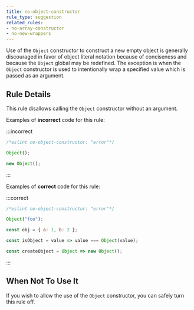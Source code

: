 ```yaml
---
title: no-object-constructor
rule_type: suggestion
related_rules:
- no-array-constructor
- no-new-wrappers
---
```


Use of the `Object` constructor to construct a new empty object is generally discouraged in favor of object literal notation because of conciseness and because the `Object` global may be redefined.
The exception is when the `Object` constructor is used to intentionally wrap a specified value which is passed as an argument.

## Rule Details

This rule disallows calling the `Object` constructor without an argument.

Examples of **incorrect** code for this rule:

:::incorrect

```js
/*eslint no-object-constructor: "error"*/

Object();

new Object();
```

:::

Examples of **correct** code for this rule:

:::correct

```js
/*eslint no-object-constructor: "error"*/

Object("foo");

const obj = { a: 1, b: 2 };

const isObject = value => value === Object(value);

const createObject = Object => new Object();
```

:::

## When Not To Use It

If you wish to allow the use of the `Object` constructor, you can safely turn this rule off.
